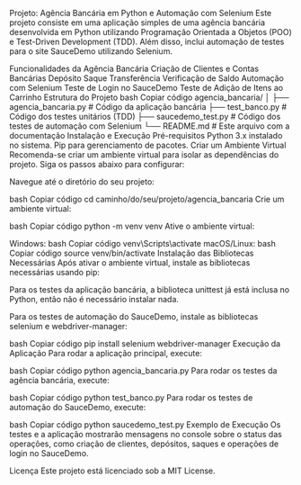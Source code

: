 Projeto: Agência Bancária em Python e Automação com Selenium
Este projeto consiste em uma aplicação simples de uma agência bancária desenvolvida em Python utilizando Programação Orientada a Objetos (POO) e Test-Driven Development (TDD). Além disso, inclui automação de testes para o site SauceDemo utilizando Selenium.

Funcionalidades da Agência Bancária
Criação de Clientes e Contas Bancárias
Depósito
Saque
Transferência
Verificação de Saldo
Automação com Selenium
Teste de Login no SauceDemo
Teste de Adição de Itens ao Carrinho
Estrutura do Projeto
bash
Copiar código
agencia_bancaria/
│
├── agencia_bancaria.py   # Código da aplicação bancária
├── test_banco.py         # Código dos testes unitários (TDD)
├── saucedemo_test.py     # Código dos testes de automação com Selenium
└── README.md             # Este arquivo com a documentação
Instalação e Execução
Pré-requisitos
Python 3.x instalado no sistema.
Pip para gerenciamento de pacotes.
Criar um Ambiente Virtual
Recomenda-se criar um ambiente virtual para isolar as dependências do projeto. Siga os passos abaixo para configurar:

Navegue até o diretório do seu projeto:

bash
Copiar código
cd caminho/do/seu/projeto/agencia_bancaria
Crie um ambiente virtual:

bash
Copiar código
python -m venv venv
Ative o ambiente virtual:

Windows:
bash
Copiar código
venv\Scripts\activate
macOS/Linux:
bash
Copiar código
source venv/bin/activate
Instalação das Bibliotecas Necessárias
Após ativar o ambiente virtual, instale as bibliotecas necessárias usando pip:

Para os testes da aplicação bancária, a biblioteca unittest já está inclusa no Python, então não é necessário instalar nada.

Para os testes de automação do SauceDemo, instale as bibliotecas selenium e webdriver-manager:

bash
Copiar código
pip install selenium webdriver-manager
Execução da Aplicação
Para rodar a aplicação principal, execute:

bash
Copiar código
python agencia_bancaria.py
Para rodar os testes da agência bancária, execute:

bash
Copiar código
python test_banco.py
Para rodar os testes de automação do SauceDemo, execute:

bash
Copiar código
python saucedemo_test.py
Exemplo de Execução
Os testes e a aplicação mostrarão mensagens no console sobre o status das operações, como criação de clientes, depósitos, saques e operações de login no SauceDemo.

Licença
Este projeto está licenciado sob a MIT License.
